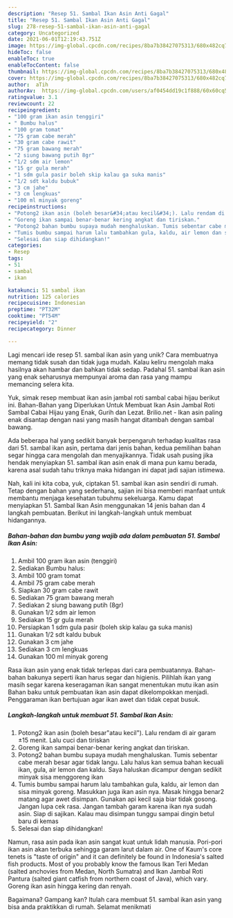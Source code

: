 ```yaml
---
description: "Resep 51. Sambal Ikan Asin Anti Gagal"
title: "Resep 51. Sambal Ikan Asin Anti Gagal"
slug: 278-resep-51-sambal-ikan-asin-anti-gagal
category: Uncategorized
date: 2021-06-01T12:19:43.751Z
image: https://img-global.cpcdn.com/recipes/8ba7b38427075313/680x482cq70/51-sambal-ikan-asin-foto-resep-utama.jpg
hideToc: false
enableToc: true
enableTocContent: false
thumbnail: https://img-global.cpcdn.com/recipes/8ba7b38427075313/680x482cq70/51-sambal-ikan-asin-foto-resep-utama.jpg
cover: https://img-global.cpcdn.com/recipes/8ba7b38427075313/680x482cq70/51-sambal-ikan-asin-foto-resep-utama.jpg
author:  aTih
authorAv:  https://img-global.cpcdn.com/users/af0454dd19c1f888/60x60cq50/avatar.jpg
ratingvalue: 3.1
reviewcount: 22
recipeingredient:
- "100 gram ikan asin tenggiri"
- " Bumbu halus"
- "100 gram tomat"
- "75 gram cabe merah"
- "30 gram cabe rawit"
- "75 gram bawang merah"
- "2 siung bawang putih 8gr"
- "1/2 sdm air lemon"
- "15 gr gula merah"
- "1 sdm gula pasir boleh skip kalau ga suka manis"
- "1/2 sdt kaldu bubuk"
- "3 cm jahe"
- "3 cm lengkuas"
- "100 ml minyak goreng"
recipeinstructions:
- "Potong2 ikan asin (boleh besar&#34;atau kecil&#34;). Lalu rendam di air garam ±15 menit. Lalu cuci dan tiriskan"
- "Goreng ikan sampai benar-benar kering angkat dan tiriskan."
- "Potong2 bahan bumbu supaya mudah menghaluskan. Tumis sebentar cabe merah besar agar tidak langu. Lalu halus kan semua bahan kecuali ikan, gula, air lemon dan kaldu. Saya haluskan dicampur dengan sedikit minyak sisa menggoreng ikan"
- "Tumis bumbu sampai harum lalu tambahkan gula, kaldu, air lemon dan sisa minyak goreng. Masukkan juga ikan asin nya. Masak hingga benar2 matang agar awet disimpan. Gunakan api kecil saja biar tidak gosong. Jangan lupa cek rasa. Jangan tambah garam karena ikan nya sudah asin. Siap di sajikan. Kalau mau disimpan tunggu sampai dingin betul baru di kemas"
- "Selesai dan siap dihidangkan!"
categories:
- Resep
tags:
- 51
- sambal
- ikan

katakunci: 51 sambal ikan 
nutrition: 125 calories
recipecuisine: Indonesian
preptime: "PT32M"
cooktime: "PT54M"
recipeyield: "2"
recipecategory: Dinner

---
```



Lagi mencari ide resep 51. sambal ikan asin yang unik? Cara membuatnya memang tidak susah dan tidak juga mudah. Kalau keliru mengolah maka hasilnya akan hambar dan bahkan tidak sedap. Padahal 51. sambal ikan asin yang enak seharusnya mempunyai aroma dan rasa yang mampu memancing selera kita.


Yuk, simak resep membuat ikan asin jambal roti sambal cabai hijau berikut ini. Bahan-Bahan yang Diperlukan Untuk Membuat Ikan Asin Jambal Roti Sambal Cabai Hijau yang Enak, Gurih dan Lezat. Brilio.net - Ikan asin paling enak disantap dengan nasi yang masih hangat ditambah dengan sambal bawang.

Ada beberapa hal yang sedikit banyak berpengaruh terhadap kualitas rasa dari 51. sambal ikan asin, pertama dari jenis bahan, kedua pemilihan bahan segar hingga cara mengolah dan menyajikannya. Tidak usah pusing jika hendak menyiapkan 51. sambal ikan asin enak di mana pun kamu berada, karena asal sudah tahu triknya maka hidangan ini dapat jadi sajian istimewa.


Nah, kali ini kita coba, yuk, ciptakan 51. sambal ikan asin sendiri di rumah. Tetap dengan bahan yang sederhana, sajian ini bisa memberi manfaat untuk membantu menjaga kesehatan tubuhmu sekeluarga. Kamu dapat menyiapkan 51. Sambal Ikan Asin menggunakan 14 jenis bahan dan 4 langkah pembuatan. Berikut ini langkah-langkah untuk membuat hidangannya.

<!--inarticleads1-->

##### Bahan-bahan dan bumbu yang wajib ada dalam pembuatan 51. Sambal Ikan Asin:

1. Ambil 100 gram ikan asin (tenggiri)
1. Sediakan  Bumbu halus:
1. Ambil 100 gram tomat
1. Ambil 75 gram cabe merah
1. Siapkan 30 gram cabe rawit
1. Sediakan 75 gram bawang merah
1. Sediakan 2 siung bawang putih (8gr)
1. Gunakan 1/2 sdm air lemon
1. Sediakan 15 gr gula merah
1. Persiapkan 1 sdm gula pasir (boleh skip kalau ga suka manis)
1. Gunakan 1/2 sdt kaldu bubuk
1. Gunakan 3 cm jahe
1. Sediakan 3 cm lengkuas
1. Gunakan 100 ml minyak goreng


Rasa ikan asin yang enak tidak terlepas dari cara pembuatannya. Bahan-bahan bakunya seperti ikan harus segar dan higienis. Pilihlah ikan yang masih segar karena keseragaman ikan sangat menentukan mutu ikan asin Bahan baku untuk pembuatan ikan asin dapat dikelompokkan menjadi. Penggaraman ikan bertujuan agar ikan awet dan tidak cepat busuk. 

<!--inarticleads2-->

##### Langkah-langkah untuk membuat 51. Sambal Ikan Asin:

1. Potong2 ikan asin (boleh besar&#34;atau kecil&#34;). Lalu rendam di air garam ±15 menit. Lalu cuci dan tiriskan
1. Goreng ikan sampai benar-benar kering angkat dan tiriskan.
1. Potong2 bahan bumbu supaya mudah menghaluskan. Tumis sebentar cabe merah besar agar tidak langu. Lalu halus kan semua bahan kecuali ikan, gula, air lemon dan kaldu. Saya haluskan dicampur dengan sedikit minyak sisa menggoreng ikan
1. Tumis bumbu sampai harum lalu tambahkan gula, kaldu, air lemon dan sisa minyak goreng. Masukkan juga ikan asin nya. Masak hingga benar2 matang agar awet disimpan. Gunakan api kecil saja biar tidak gosong. Jangan lupa cek rasa. Jangan tambah garam karena ikan nya sudah asin. Siap di sajikan. Kalau mau disimpan tunggu sampai dingin betul baru di kemas
1. Selesai dan siap dihidangkan!

Namun, rasa asin pada ikan asin sangat kuat untuk lidah manusia. Pori-pori ikan asin akan terbuka sehingga garam larut dalam air. One of Kaum&#39;s core tenets is &#34;taste of origin&#34; and it can definitely be found in Indonesia&#39;s salted fish products. Most of you probably know the famous Ikan Teri Medan (salted anchovies from Medan, North Sumatra) and Ikan Jambal Roti Pantura (salted giant catfish from northern coast of Java), which vary. Goreng ikan asin hingga kering dan renyah. 

Bagaimana? Gampang kan? Itulah cara membuat 51. sambal ikan asin yang bisa anda praktikkan di rumah. Selamat menikmati

